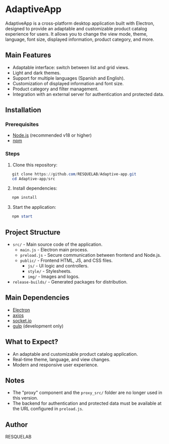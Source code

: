 # AdaptiveApp

AdaptiveApp is a cross-platform desktop application built with Electron, designed to provide an adaptable and customizable product catalog experience for users. It allows you to change the view mode, theme, language, font size, displayed information, product category, and more.

## Main Features

* Adaptable interface: switch between list and grid views.
* Light and dark themes.
* Support for multiple languages (Spanish and English).
* Customization of displayed information and font size.
* Product category and filter management.
* Integration with an external server for authentication and protected data.

## Installation

### Prerequisites

* [Node.js](https://nodejs.org/) (recommended v18 or higher)
* [npm](https://www.npmjs.com/)

### Steps

1. Clone this repository:

```powershell
   git clone https://github.com/RESQUELAB/Adaptive-app.git
   cd Adaptive-app/src
```

2. Install dependencies:

```powershell
   npm install
```

3. Start the application:

```powershell
   npm start
```

## Project Structure

* `src/` - Main source code of the application.
  + `main.js` - Electron main process.
  + `preload.js` - Secure communication between frontend and Node.js.
  + `public/` - Frontend HTML, JS, and CSS files.
    - `js/` - UI logic and controllers.
    - `style/` - Stylesheets.
    - `img/` - Images and logos.
* `release-builds/` - Generated packages for distribution.

## Main Dependencies

* [Electron](https://www.electronjs.org/)
* [axios](https://www.npmjs.com/package/axios)
* [socket.io](https://socket.io/)
* [gulp](https://gulpjs.com/) (development only)

## What to Expect?

* An adaptable and customizable product catalog application.
* Real-time theme, language, and view changes.
* Modern and responsive user experience.

## Notes

* The "proxy" component and the `proxy_src/` folder are no longer used in this version.
* The backend for authentication and protected data must be available at the URL configured in `preload.js`.

## Author

RESQUELAB
